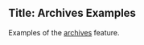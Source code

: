 ﻿Title: Archives Examples
---
Examples of the [archives](https://statiq.dev/web/content-and-data/archives) feature.

<partial name="_ListPages" model='\@OutputPages["archives/*"]'>
